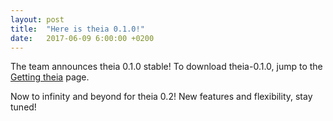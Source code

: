 ```yaml
---
layout: post
title:  "Here is theia 0.1.0!"
date:   2017-06-09 6:00:00 +0200
---
```


The team announces theia 0.1.0 stable! To download theia-0.1.0, jump to the [Getting theia](../../../releases/) page.

Now to infinity and beyond for theia 0.2! New features and flexibility, stay tuned!
